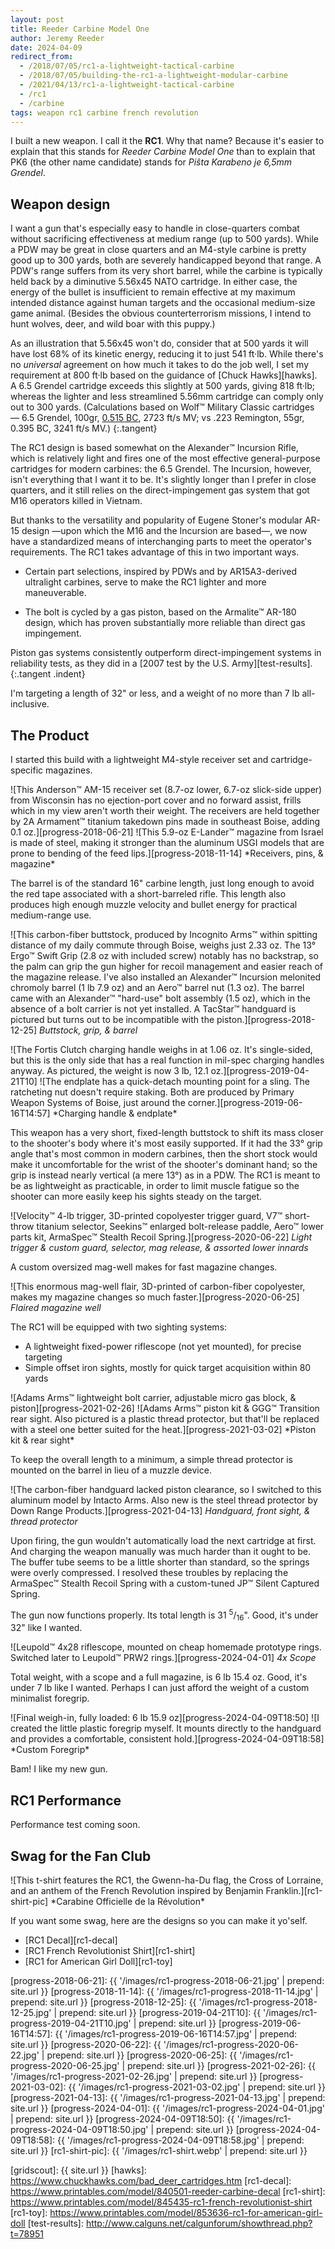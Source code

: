 ```yaml
---
layout: post
title: Reeder Carbine Model One
author: Jeremy Reeder
date: 2024-04-09
redirect_from:
  - /2018/07/05/rc1-a-lightweight-tactical-carbine
  - /2018/07/05/building-the-rc1-a-lightweight-modular-carbine
  - /2021/04/13/rc1-a-lightweight-tactical-carbine
  - /rc1
  - /carbine
tags: weapon rc1 carbine french revolution
---
```


I built a new weapon. I call it the **RC1**. Why that name? Because it's easier
to explain that this stands for _Reeder Carbine Model One_ than to explain that
PK6 (the other name candidate) stands for _Piŝta Karabeno je 6,5mm Grendel_.

## Weapon design

I want a gun that's especially easy to handle in close-quarters combat without
sacrificing effectiveness at medium range (up to 500 yards). While a PDW may be
great in close quarters and an M4-style carbine is pretty good up to 300 yards,
both are severely handicapped beyond that range. A PDW's range suffers from its
very short barrel, while the carbine is typically held back by a diminutive
5.56x45 NATO cartridge. In either case, the energy of the bullet is
insufficient to remain effective at my maximum intended distance against human
targets and the occasional medium-size game animal. (Besides the obvious
counterterrorism missions, I intend to hunt wolves, deer, and wild boar with
this puppy.)

As an illustration that 5.56x45 won't do, consider that at 500 yards it will
have lost 68% of its kinetic energy, reducing it to just 541 ft·lb. While
there's no _universal_ agreement on how much it takes to do the job well, I
set my requirement at 800 ft·lb based on the guidance of [Chuck Hawks][hawks].
A 6.5 Grendel cartridge exceeds this slightly at 500 yards, giving 818 ft·lb;
whereas the lighter and less streamlined 5.56mm cartridge can comply only out
to 300 yards. (Calculations based on Wolf™ Military Classic cartridges — 6.5
Grendel, 100gr, [0.515 BC][grendel-bc], 2723 ft/s MV; vs .223 Remington, 55gr,
0.395 BC, 3241 ft/s MV.)
{:.tangent}

The RC1 design is based somewhat on the Alexander™ Incursion Rifle, which
is relatively light and fires one of the most effective general-purpose
cartridges for modern carbines: the 6.5 Grendel. The Incursion, however, isn't
everything that I want it to be. It's slightly longer than I prefer in close
quarters, and it still relies on the direct-impingement gas system that got M16
operators killed in Vietnam.

But thanks to the versatility and popularity of Eugene Stoner's modular AR-15
design —upon which the M16 and the Incursion are based—, we now have a
standardized means of interchanging parts to meet the operator's requirements.
The RC1 takes advantage of this in two important ways.

- Certain part selections, inspired by PDWs and by AR15A3-derived ultralight
  carbines, serve to make the RC1 lighter and more maneuverable.

- The bolt is cycled by a gas piston, based on the Armalite™ AR-180 design,
  which has proven substantially more reliable than direct gas impingement.

Piston gas systems consistently outperform direct-impingement systems in
reliability tests, as they did in a [2007 test by the U.S. Army][test-results].
{:.tangent .indent}

I'm targeting a length of 32" or less, and a weight of no more than 7 lb
all-inclusive.

## The Product

I started this build with a lightweight M4-style receiver set and
cartridge-specific magazines.

<div class="gallery" markdown="1">
![This Anderson™ AM-15 receiver set (8.7-oz lower, 6.7-oz slick-side upper) from Wisconsin has no ejection-port cover and no forward assist, frills which in my view aren't worth their weight. The receivers are held together by 2A Armament™ titanium takedown pins made in southeast Boise, adding 0.1 oz.][progress-2018-06-21]
![This 5.9-oz E-Lander™ magazine from Israel is made of steel, making it stronger than the aluminum USGI models that are prone to bending of the feed lips.][progress-2018-11-14]
*Receivers, pins, & magazine*
</div>

The barrel is of the standard 16" carbine length, just long enough to avoid the
red tape associated with a short-barreled rifle. This length also produces high
enough muzzle velocity and bullet energy for practical medium-range use.

![This carbon-fiber buttstock, produced by Incognito Arms™ within spitting distance of my daily commute through Boise, weighs just 2.33 oz. The 13° Ergo™ Swift Grip (2.8 oz with included screw) notably has no backstrap, so the palm can grip the gun higher for recoil management and easier reach of the magazine release. I've also installed an Alexander™ Incursion melonited chromoly barrel (1 lb 7.9 oz) and an Aero™ barrel nut (1.3 oz). The barrel came with an Alexander™ "hard-use" bolt assembly (1.5 oz), which in the absence of a bolt carrier is not yet installed. A TacStar™ handguard is pictured but turns out to be incompatible with the piston.][progress-2018-12-25]
*Buttstock, grip, & barrel*

<div class="gallery" markdown="1">
![The Fortis Clutch charging handle weighs in at 1.06 oz. It's single-sided, but this is the only side that has a real function in mil-spec charging handles anyway. As pictured, the weight is now 3 lb, 12.1 oz.][progress-2019-04-21T10]
![The endplate has a quick-detach mounting point for a sling. The ratcheting nut doesn't require staking. Both are produced by Primary Weapon Systems of Boise, just around the corner.][progress-2019-06-16T14:57]
*Charging handle & endplate*
</div>

This weapon has a very short, fixed-length buttstock to shift its mass closer
to the shooter's body where it's most easily supported. If it had the 33° grip
angle that's most common in modern carbines, then the short stock would make it
uncomfortable for the wrist of the shooter's dominant hand; so the grip is
instead nearly vertical (a mere 13°) as in a PDW. The RC1 is meant to be as
lightweight as practicable, in order to limit muscle fatigue so the shooter can
more easily keep his sights steady on the target.

![Velocity™ 4-lb trigger, 3D-printed copolyester trigger guard, V7™ short-throw titanium selector, Seekins™ enlarged bolt-release paddle, Aero™ lower parts kit, ArmaSpec™ Stealth Recoil Spring.][progress-2020-06-22]
*Light trigger & custom guard, selector, mag release, & assorted lower innards*

A custom oversized mag-well makes for fast magazine changes.

![This enormous mag-well flair, 3D-printed of carbon-fiber copolyester, makes my magazine changes so much faster.][progress-2020-06-25]
*Flaired magazine well*

The RC1 will be equipped with two sighting systems:
- A lightweight fixed-power riflescope (not yet mounted), for precise targeting
- Simple offset iron sights, mostly for quick target acquisition within 80 yards

<div class="gallery" markdown="1">
![Adams Arms™ lightweight bolt carrier, adjustable micro gas block, & piston][progress-2021-02-26]
![Adams Arms™ piston kit & GGG™ Transition rear sight. Also pictured is a plastic thread protector, but that'll be replaced with a steel one better suited for the heat.][progress-2021-03-02]
*Piston kit & rear sight*
</div>

To keep the overall length to a minimum, a simple thread protector is mounted on the barrel in lieu of a muzzle device.

![The carbon-fiber handguard lacked piston clearance, so I switched to this aluminum model by Intacto Arms. Also new is the steel thread protector by Down Range Products.][progress-2021-04-13]
*Handguard, front sight, & thread protector*

Upon firing, the gun wouldn't automatically load the next cartridge at first.
And charging the weapon manually was much harder than it ought to be. The
buffer tube seems to be a little shorter than standard, so the springs were
overly compressed. I resolved these troubles by replacing the ArmaSpec™ Stealth
Recoil Spring with a custom-tuned JP™ Silent Captured Spring.

The gun now functions properly. Its total length is 31
<sup>5</sup>/<sub>16</sub>". Good, it's under 32" like I wanted.

![Leupold™ 4x28 riflescope, mounted on cheap homemade prototype rings. Switched later to Leupold™ PRW2 rings.][progress-2024-04-01]
*4x Scope*

Total weight, with a scope and a full magazine, is 6 lb 15.4 oz. Good, it's
under 7 lb like I wanted. Perhaps I can just afford the weight of a custom
minimalist foregrip.

<div class="gallery" markdown="1">
![Final weigh-in, fully loaded: 6 lb 15.9 oz][progress-2024-04-09T18:50]
![I created the little plastic foregrip myself. It mounts directly to the handguard and provides a comfortable, consistent hold.][progress-2024-04-09T18:58]
*Custom Foregrip*
</div>

Bam! I like my new gun.

## RC1 Performance

Performance test coming soon.

## Swag for the Fan Club

<div class="gallery" markdown="1">
![This t-shirt features the RC1, the Gwenn-ha-Du flag, the Cross of Lorraine, and an anthem of the French Revolution inspired by Benjamin Franklin.][rc1-shirt-pic]
*Carabine Officielle de la Révolution*
</div>

If you want some swag, here are the designs so you can make it yo'self.

- [RC1 Decal][rc1-decal]
- [RC1 French Revolutionist Shirt][rc1-shirt]
- [RC1 for American Girl Doll][rc1-toy]

[progress-2018-06-21]:       {{ '/images/rc1-progress-2018-06-21.jpg'       | prepend: site.url }}
[progress-2018-11-14]:       {{ '/images/rc1-progress-2018-11-14.jpg'       | prepend: site.url }}
[progress-2018-12-25]:       {{ '/images/rc1-progress-2018-12-25.jpg'       | prepend: site.url }}
[progress-2019-04-21T10]:    {{ '/images/rc1-progress-2019-04-21T10.jpg'    | prepend: site.url }}
[progress-2019-06-16T14:57]: {{ '/images/rc1-progress-2019-06-16T14:57.jpg' | prepend: site.url }}
[progress-2020-06-22]:       {{ '/images/rc1-progress-2020-06-22.jpg'       | prepend: site.url }}
[progress-2020-06-25]:       {{ '/images/rc1-progress-2020-06-25.jpg'       | prepend: site.url }}
[progress-2021-02-26]:       {{ '/images/rc1-progress-2021-02-26.jpg'       | prepend: site.url }}
[progress-2021-03-02]:       {{ '/images/rc1-progress-2021-03-02.jpg'       | prepend: site.url }}
[progress-2021-04-13]:       {{ '/images/rc1-progress-2021-04-13.jpg'       | prepend: site.url }}
[progress-2024-04-01]:       {{ '/images/rc1-progress-2024-04-01.jpg'       | prepend: site.url }}
[progress-2024-04-09T18:50]: {{ '/images/rc1-progress-2024-04-09T18:50.jpg' | prepend: site.url }}
[progress-2024-04-09T18:58]: {{ '/images/rc1-progress-2024-04-09T18:58.jpg' | prepend: site.url }}
[rc1-shirt-pic]:             {{ '/images/rc1-shirt.webp'                    | prepend: site.url }}

[grendel-bc]:   http://eng.barnaulpatron.ru/production/sportshuntingcartridgescalibre/65.html
[gridscout]:    {{ site.url }}
[hawks]:        https://www.chuckhawks.com/bad_deer_cartridges.htm
[rc1-decal]:    https://www.printables.com/model/840501-reeder-carbine-decal
[rc1-shirt]:    https://www.printables.com/model/845435-rc1-french-revolutionist-shirt
[rc1-toy]:      https://www.printables.com/model/853636-rc1-for-american-girl-doll
[test-results]: http://www.calguns.net/calgunforum/showthread.php?t=78951
